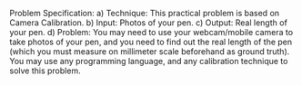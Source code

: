 Problem Specification:
a) Technique: This practical problem is based on Camera Calibration.
b) Input: Photos of your pen.
c) Output: Real length of your pen.
d) Problem: You may need to use your webcam/mobile camera to take photos of your
pen, and you need to find out the real length of the pen (which you must measure on
millimeter scale beforehand as ground truth). You may use any programming language,
and any calibration technique to solve this problem.

